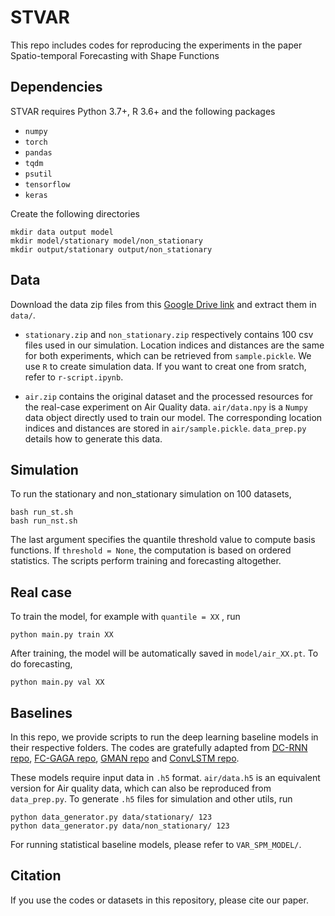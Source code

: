 # STVAR
This repo includes codes for reproducing the experiments in the paper Spatio-temporal Forecasting with Shape Functions

## Dependencies
STVAR requires Python 3.7+, R 3.6+ and the following packages

- `numpy`
- `torch`
- `pandas`
- `tqdm`
-  `psutil`
-  `tensorflow`
- `keras`

Create the following directories
```
mkdir data output model
mkdir model/stationary model/non_stationary
mkdir output/stationary output/non_stationary
```

## Data
Download the data zip files from this [Google Drive link](https://drive.google.com/drive/folders/1I_nSpdvV7zx8-Sv4eLVJ8X5RFnSa-9_p?usp=sharing) and extract them in `data/`. 
* `stationary.zip` and `non_stationary.zip` respectively contains 100 csv files used in our simulation. 
Location indices and distances are the same for both experiments, which can be retrieved from `sample.pickle`. 
We use `R` to create simulation data. If you want to creat one from sratch, refer to `r-script.ipynb`. 

* `air.zip` contains the original dataset and the processed resources for the real-case experiment on Air Quality data. 
`air/data.npy` is a `Numpy` data object directly used to train our model. The corresponding location indices and distances are stored in `air/sample.pickle`.
`data_prep.py` details how to generate this data. 

## Simulation
To run the stationary and non_stationary simulation on 100 datasets, 
```
bash run_st.sh
bash run_nst.sh
```
The last argument specifies the quantile threshold value to compute basis functions. If `threshold = None`, the computation is based on ordered statistics. 
The scripts perform training and forecasting altogether. 

## Real case
To train the model, for example with `quantile = XX` , run 
```
python main.py train XX
```
After training, the model will be automatically saved in `model/air_XX.pt`. To do forecasting, 
```
python main.py val XX
```
## Baselines
In this repo, we provide scripts to run the deep learning baseline models in their respective folders. 
The codes are gratefully adapted from [DC-RNN repo](https://github.com/liyaguang/DCRNN), [FC-GAGA repo](https://github.com/boreshkinai/fc-gaga), 
[GMAN repo](https://github.com/zhengchuanpan/GMAN) and [ConvLSTM repo](https://github.com/giserh/ConvLSTM-2).

These models require input data in `.h5` format. `air/data.h5` is an equivalent version for Air quality data, which can also be reproduced from `data_prep.py`. 
To generate `.h5` files for simulation and other utils, run 
```
python data_generator.py data/stationary/ 123
python data_generator.py data/non_stationary/ 123
```

For running statistical baseline models, please refer to `VAR_SPM_MODEL/`.

## Citation
If you use the codes or datasets in this repository, please cite our paper.


